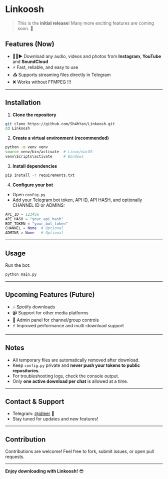 # Linkoosh
> This is the **initial release**! Many more exciting features are coming soon. 🚦

## Features (Now)

- 📸🎵▶️ Download any audio, videos and photos from **Instagram**, **YouTube** and **SoundCloud**
- ⚡ Fast, reliable, and easy to use  
- 📤 Supports streaming files directly in Telegram
- ❌ Works without FFMPEG !!! 

---

## Installation

1. **Clone the repository**

```bash
git clone https://github.com/Sh4hYan/Linkoosh.git
cd Linkoosh
```

2. **Create a virtual environment (recommended)**

```bash
python -m venv venv
source venv/bin/activate  # Linux/macOS
venv\Scripts\activate     # Windows
```

3. **Install dependencies**

```bash
pip install -r requirements.txt
```

4. **Configure your bot**

- Open `config.py`  
- Add your Telegram bot token, API ID, API HASH, and optionally CHANNEL ID or ADMINS:

```python
API_ID = 123456
API_HASH = "your_api_hash"
BOT_TOKEN = "your_bot_token"
CHANNEL = None  # Optional
ADMINS = None   # Optional
```

---

## Usage

Run the bot:

```bash
python main.py
```
---

## Upcoming Features (Future)

- 🎶 Spotify downloads  
- 📹 Support for other media platforms  
- 👥 Admin panel for channel/group controls  
- ⚡ Improved performance and multi-download support  

---

## Notes

- All temporary files are automatically removed after download.  
- Keep `config.py` private and **never push your tokens to public repositories**.  
- For troubleshooting logs, check the console output.  
- Only **one active download per chat** is allowed at a time.  

---

## Contact & Support

- Telegram: [@idleer](https://t.me/idleer) 📲  
- Stay tuned for updates and new features!  

---

## Contribution

Contributions are welcome! Feel free to fork, submit issues, or open pull requests.

---

**Enjoy downloading with Linkoosh!** 😎
